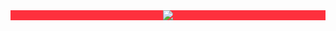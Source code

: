 <div style="background-color:#FE303D; width: 100%; display: flex; align-items: center;    justify-content:center;">
    <image src="./src/assets/logo.png">
</div>